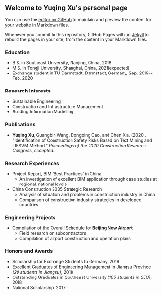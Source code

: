 ## Welcome to Yuqing Xu's personal page

You can use the [editor on GitHub](https://github.com/YUQING-XU/academic-page/edit/master/README.md) to maintain and preview the content for your website in Markdown files.

Whenever you commit to this repository, GitHub Pages will run [Jekyll](https://jekyllrb.com/) to rebuild the pages in your site, from the content in your Markdown files.

### Education
* B.S. in Southeast University, Nanjing, China, 2018
* M.S. in Tongji University, Shanghai, China, 2021(expected)
* Exchange student in TU Darmstadt, Darmstadt, Germany, Sep. 2019--Feb. 2020


### Research Interests
* Sustainable Engineering
* Construction and Infrastructure Management
* Building Information Modelling


### Publications
* **Yuqing Xu**, Guangbin Wang, Dongping Cao, and Chen Xia. (2020). "Identification of Construction Safety Risks Based on Text Mining and LIBSVM Method." *Proceedings of the 2020 Construction Research Congress, accepted.*


### Research Experiences
* Project Report, BIM 'Best Practices' in China
  * An investigation of excellent BIM application through case studies at regional, national levels
* China Construction 2035 Strategic Research
  * Analysis of situation and problems in construction industry in China
  * Comparison of construction industry strategies in developed countries
 
### Engineering Projects
* Compilation of the Overall Schedule for **Beijing New Airport**
  * Field research on subcontractors
  * Compilation of airport construction and operation plans
  
### Honors and Awards
* Scholarship for Exchange Students to Germany, 2019
* Excellent Graduates of Engineering Management in Jiangsu Province *(29 students in Jiangsu)*, 2018
* Outstanding Graduates in Southeast University *(185 students in SEU)*, 2018
* National Scholarship, 2017
 
